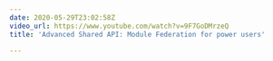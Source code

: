 ```yaml
---
date: 2020-05-29T23:02:58Z
video_url: https://www.youtube.com/watch?v=9F7GoDMrzeQ
title: 'Advanced Shared API: Module Federation for power users'

---
```

